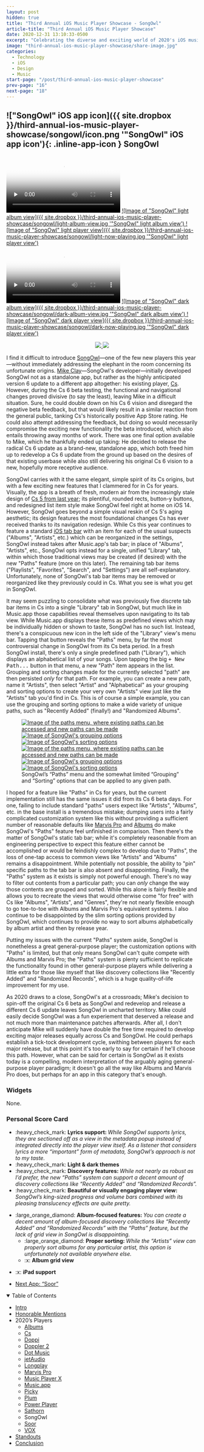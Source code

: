 ```yaml
---
layout: post
hidden: true
title: "Third Annual iOS Music Player Showcase - SongOwl"
article-title: "Third Annual iOS Music Player Showcase"
date: 2020-12-31 13:10:33-0500
excerpt: "Celebrating the diverse and exciting world of 2020's iOS music players."
image: "third-annual-ios-music-player-showcase/share-image.jpg"
categories:
  - Technology
  - iOS
  - Design
  - Music
start-page: "/post/third-annual-ios-music-player-showcase"
prev-page: "16"
next-page: "18"
---
```


## !["SongOwl" iOS app icon]({{ site.dropbox }}/third-annual-ios-music-player-showcase/songowl/icon.png '"SongOwl" iOS app icon'){: .inline-app-icon } SongOwl

<div class="show-when-light edge-to-edge large three-images ios-screenshot">
<video controls preload="none" poster="{{ site.dropbox }}/third-annual-ios-music-player-showcase/songowl/light-usage-poster.jpg" alt="Video demonstrating 'SongOwl' usage in light mode" title="Demonstrating 'SongOwl' usage in light mode">
    <source src="{{ site.dropbox }}/third-annual-ios-music-player-showcase/songowl/light-usage.mp4" type="video/mp4">
    <source src="{{ site.dropbox }}/third-annual-ios-music-player-showcase/songowl/light-usage.webm" type="video/webm">
    <source src="{{ site.dropbox }}/third-annual-ios-music-player-showcase/songowl/light-usage.ogv" type="video/ogg">
    [HTML5 video tag not supported by your browser]
</video>
<a markdown="1" href="{{ site.dropbox }}/third-annual-ios-music-player-showcase/songowl/light-album-view.jpg">
![Image of "SongOwl" light album view]({{ site.dropbox }}/third-annual-ios-music-player-showcase/songowl/light-album-view.jpg '"SongOwl" light album view')
</a>
<a markdown="1" href="{{ site.dropbox }}/third-annual-ios-music-player-showcase/songowl/light-now-playing.jpg">
![Image of "SongOwl" light player view]({{ site.dropbox }}/third-annual-ios-music-player-showcase/songowl/light-now-playing.jpg '"SongOwl" light player view')
</a>
</div>
<div class="show-when-dark edge-to-edge large three-images ios-screenshot">
<video controls preload="none" poster="{{ site.dropbox }}/third-annual-ios-music-player-showcase/songowl/dark-usage-poster.jpg" alt="Video demonstrating 'SongOwl' usage in dark mode" title="Demonstrating 'SongOwl' usage in dark mode">
    <source src="{{ site.dropbox }}/third-annual-ios-music-player-showcase/songowl/dark-usage.mp4" type="video/mp4">
    <source src="{{ site.dropbox }}/third-annual-ios-music-player-showcase/songowl/dark-usage.webm" type="video/webm">
    <source src="{{ site.dropbox }}/third-annual-ios-music-player-showcase/songowl/dark-usage.ogv" type="video/ogg">
    [HTML5 video tag not supported by your browser]
</video>
<a markdown="1" href="{{ site.dropbox }}/third-annual-ios-music-player-showcase/songowl/dark-album-view.jpg">
![Image of "SongOwl" dark album view]({{ site.dropbox }}/third-annual-ios-music-player-showcase/songowl/dark-album-view.jpg '"SongOwl" dark album view')
</a>
<a markdown="1" href="{{ site.dropbox }}/third-annual-ios-music-player-showcase/songowl/dark-now-playing.jpg">
![Image of "SongOwl" dark player view]({{ site.dropbox }}/third-annual-ios-music-player-showcase/songowl/dark-now-playing.jpg '"SongOwl" dark player view')
</a>
</div>

<figure style="text-align:center" class="inline app-download">
<a href="https://apps.apple.com/us/app/songowl-music-player/id1492630850">
<img class="show-when-light" src="{{ site.dropbox }}/third-annual-ios-music-player-showcase/light-download-on-the-app-store.svg" />
<img class="show-when-dark" src="{{ site.dropbox }}/third-annual-ios-music-player-showcase/dark-download-on-the-app-store.svg" />
</a>
</figure>

I find it difficult to introduce [SongOwl](https://apps.apple.com/us/app/songowl-music-player/id1492630850)—one of the few new players this year—without immediately addressing the elephant in the room concerning its unfortunate origins. [Mike Clay](https://twitter.com/CsMusicPlayer)—SongOwl's developer—initially developed SongOwl not as a standalone app, but rather as the highly anticipated version 6 update to a different app altogether: his existing player, [Cs](https://apps.apple.com/us/app/cs-music-player/id924491991). However, during the Cs 6 beta testing, the functional and navigational changes proved divisive (to say the least), leaving Mike in a difficult situation. Sure, he could double down on his Cs 6 vision and disregard the negative beta feedback, but that would likely result in a similar reaction from the general public, tanking Cs's historically positive App Store rating. He could also attempt addressing the feedback, but doing so would necessarily compromise the exciting new functionality the beta introduced, which also entails throwing away months of work. There was one final option available to Mike, which he thankfully ended up taking: He decided to release the radical Cs 6 update as a brand-new, standalone app, which both freed him up to redevelop a Cs 6 update from the ground up based on the desires of that existing userbase while also still delivering his original Cs 6 vision to a new, hopefully more receptive audience.

SongOwl carries with it the same elegant, simple spirit of its Cs origins, but with a few exciting new features that I clammered for in Cs for years. Visually, the app is a breath of fresh, modern air from the increasingly stale design of [Cs 5 from last year](https://barrowclift.me/post/second-annual-ios-music-player-competition#--cs); its plentiful, rounded rects, button-y buttons, and redesigned list item style make SongOwl feel right at home on iOS 14. However, SongOwl goes beyond a simple visual reskin of Cs 5's aging aesthetic; its design features the most foundational changes Cs has ever received thanks to its navigation redesign. While Cs this year continues to feature a standard [iOS tab bar](https://developer.apple.com/design/human-interface-guidelines/ios/bars/tab-bars/) with an item for each of the usual suspects ("Albums", "Artists", etc.) which can be reorganized in the settings, SongOwl instead takes after Music.app's tab bar; in place of "Albums", "Artists", etc., SongOwl opts instead for a single, unified "Library" tab, within which those traditional views may be created (if desired) with the new "Paths" feature (more on this later). The remaining tab bar items ("Playlists", "Favorites", "Search", and "Settings") are all self-explanatory. Unfortunately, none of SongOwl's tab bar items may be removed or reorganized like they previously could in Cs. What you see is what you get in SongOwl.

It may seem puzzling to consolidate what was previously five discrete tab bar items in Cs into a single "Library" tab in SongOwl, but much like in Music.app those capabilities reveal themselves upon navigating to its tab view. While Music.app displays these items as predefined views which may be individually hidden or shown to taste, SongOwl has no such list. Instead, there's a conspicuous new icon in the left side of the "Library" view's menu bar. Tapping that button reveals the "Paths" menu, by far the most controversial change in SongOwl from its Cs beta period. In a fresh SongOwl install, there's only a single predefined path ("Library"), which displays an alphabetical list of your songs. Upon tapping the big <kbd>+ New Path...</kbd> button in that menu, a new "Path" item appears in the list. Grouping and sorting changes made for the currently selected "path" are then persisted *only* for that path. For example, you can create a new path, name it "Artists", then select "Artist" and "Alphabetical" as your grouping and sorting options to create your very own "Artists" view just like the "Artists" tab you'd find in Cs. This is of course a simple example, you can use the grouping and sorting options to make a wide variety of unique paths, such as "Recently Added" (finally!) and "Randomized Albums".

<figure class="three-images ios-screenshot">
<a class="show-when-light" href="{{ site.dropbox }}/third-annual-ios-music-player-showcase/songowl/light-paths-1.webp">
<picture>
  <source type="image/webp" srcset="{{ site.dropbox }}/third-annual-ios-music-player-showcase/songowl/light-paths-1.webp">
  <img type="image/jpeg" title="The Paths menu, where existing paths can be accessed and new paths can be made" alt="Image of the paths menu, where existing paths can be accessed and new paths can be made" src="{{ site.dropbox }}/third-annual-ios-music-player-showcase/songowl/light-paths-1.jpg">
</picture>
</a>
<a class="show-when-light" href="{{ site.dropbox }}/third-annual-ios-music-player-showcase/songowl/light-paths-2.webp">
<picture>
  <source type="image/webp" srcset="{{ site.dropbox }}/third-annual-ios-music-player-showcase/songowl/light-paths-2.webp">
  <img type="image/jpeg" title="SongOwl's grouping options" alt="Image of SongOwl's grouping options" src="{{ site.dropbox }}/third-annual-ios-music-player-showcase/songowl/light-paths-2.jpg">
</picture>
</a>
<a class="show-when-light" href="{{ site.dropbox }}/third-annual-ios-music-player-showcase/songowl/light-paths-3.webp">
<picture>
  <source type="image/webp" srcset="{{ site.dropbox }}/third-annual-ios-music-player-showcase/songowl/light-paths-3.webp">
  <img type="image/jpeg" title="SongOwl's sorting options" alt="Image of SongOwl's sorting options" src="{{ site.dropbox }}/third-annual-ios-music-player-showcase/songowl/light-paths-3.jpg">
</picture>
</a>
<a class="show-when-dark" href="{{ site.dropbox }}/third-annual-ios-music-player-showcase/songowl/dark-paths-1.webp">
<picture>
  <source type="image/webp" srcset="{{ site.dropbox }}/third-annual-ios-music-player-showcase/songowl/dark-paths-1.webp">
  <img type="image/jpeg" title="The Paths menu, where existing paths can be accessed and new paths can be made" alt="Image of the paths menu, where existing paths can be accessed and new paths can be made" src="{{ site.dropbox }}/third-annual-ios-music-player-showcase/songowl/dark-paths-1.jpg">
</picture>
</a>
<a class="show-when-dark" href="{{ site.dropbox }}/third-annual-ios-music-player-showcase/songowl/dark-paths-2.webp">
<picture>
  <source type="image/webp" srcset="{{ site.dropbox }}/third-annual-ios-music-player-showcase/songowl/dark-paths-2.webp">
  <img type="image/jpeg" title="SongOwl's grouping options" alt="Image of SongOwl's grouping options" src="{{ site.dropbox }}/third-annual-ios-music-player-showcase/songowl/dark-paths-2.jpg">
</picture>
</a>
<a class="show-when-dark" href="{{ site.dropbox }}/third-annual-ios-music-player-showcase/songowl/dark-paths-3.webp">
<picture>
  <source type="image/webp" srcset="{{ site.dropbox }}/third-annual-ios-music-player-showcase/songowl/dark-paths-3.webp">
  <img type="image/jpeg" title="SongOwl's sorting options" alt="Image of SongOwl's sorting options" src="{{ site.dropbox }}/third-annual-ios-music-player-showcase/songowl/dark-paths-3.jpg">
</picture>
</a>
<figcaption>SongOwl’s “Paths” menu and the somewhat limited “Grouping” and “Sorting” options that can be applied to any given path.</figcaption>
</figure>

I hoped for a feature like "Paths" in Cs for years, but the current implementation still has the same issues it did from its Cs 6 beta days. For one, failing to include standard "paths" users expect like "Artists", "Albums", etc. in the base install is a tremendous mistake; dumping users into a fairly complicated customization system like this without providing a sufficient number of reasonable defaults like [Marvis Pro] and [Albums] do make SongOwl's "Paths" feature feel unfinished in comparison. Then there's the matter of SongOwl's static tab bar; while it's completely reasonable from an engineering perspective to expect this feature either cannot be accomplished or would be feindishly complex to develop due to "Paths", the loss of one-tap access to common views like "Artists" and "Albums" remains a disappointment. While potentially not possible, the ability to "pin" specific paths to the tab bar is also absent and disappointing. Finally, the "Paths" system as it exists is simply not powerful enough. There's no way to filter out contents from a particular path; you can *only* change the way those contents are grouped and sorted. While this alone is fairly flexible and allows you to recreate the views that would otherwise come "for free" with Cs like "Albums", "Artists", and "Genres", they're not nearly flexible enough to go toe-to-toe with Albums and Marvis Pro's equivalent systems. I also continue to be disappointed by the slim sorting options provided by SongOwl, which continues to provide no way to sort albums alphabetically by album artist and then by release year.

Putting my issues with the current "Paths" system aside, SongOwl is nonetheless a great general-purpose player; the customization options with "Paths" is limited, but that only means SongOwl can't quite compete with Albums and Marvis Pro; the "Paths" system is plenty sufficient to replicate the functionality found in other general-purpose players while delivering a little extra for those like myself that like discovery collections like "Recently Added" and "Randomized Records", which is a huge quality-of-life improvement for my use.

As 2020 draws to a close, SongOwl's at a crossroads; Mike's decision to spin-off the original Cs 6 beta as SongOwl and redevelop and release a different Cs 6 update leaves SongOwl in uncharted territory. Mike could easily decide SongOwl was a fun experiement that deserved a release and not much more than maintenance patches afterwards. After all, I don't anticipate Mike will suddenly have double the free time required to develop exciting major releases equally across Cs and SongOwl. He could perhaps establish a tick-tock development cycle, swithing between players for each major release, but at this point it's too early to say for certain if he'll choose this path. However, what can be said for certain is SongOwl as it exists today is a compelling, modern interpretation of the arguably aging general-purpose player paradigm; it doesn't go all the way like Albums and Marvis Pro does, but perhaps for an app in this category that's enough.

### Widgets

None.

### Personal Score Card

<div class="admonition aside">
<ul class="bare-list emoji-list">
<li><span class="bullet">:heavy_check_mark:</span> <strong>Lyrics support: </strong><em>While SongOwl supports lyrics, they are sectioned off as a view in the metadata popup instead of integrated directly into the player view itself. As a listener that considers lyrics a more “important” form of metadata, SongOwl’s approach is not to my taste.</em></li>
<li><span class="bullet">:heavy_check_mark:</span> <strong>Light & dark themes</strong></li>
<li><span class="bullet">:heavy_check_mark:</span> <strong>Discovery features: </strong><em>While not nearly as robust as I’d prefer, the new “Paths” system can support a decent amount of discovery collections like “Recently Added” and “Randomized Records”.</em></li>
<li><span class="bullet">:heavy_check_mark:</span> <strong>Beautiful or visually engaging player view: </strong><em>SongOwl’s king-sized progress and volume bars combined with its pleasing translucency effects are quite pretty.</em></li>
</ul>

<ul class="bare-list emoji-list">
<li><span class="bullet">:large_orange_diamond:</span> <strong>Album-focused features: </strong><em>You can create a decent amount of album-focused discovery collections like “Recently Added” and “Randomized Records” with the “Paths” feature, but the lack of grid view in SongOwl is disappointing.</em><ul class="bare-list">
  <li><span class="bullet">:large_orange_diamond:</span> <strong>Proper sorting: </strong><em>While the “Artists” view can properly sort albums for any particular artist, this option is unfortunately not available anywhere else.</em></li>
  <li><span class="bullet">:x:</span> <strong>Album grid view</strong></li>
</ul></li>
</ul>

<ul class="bare-list emoji-list">
<li><span class="bullet">:x:</span> <strong>iPad support</strong></li>
</ul>
</div>

<ul id="blog-footer-buttons" class="button-group" style="text-align:left;">
    <li style="margin-left:0;width:auto;"><a href="/post/third-annual-ios-music-player-showcase/18"><p class="button">Next App: “Soor”</p></a></li>
</ul>

<details open>
  <summary>Table of Contents</summary>

  <div class="toc" style="margin-bottom: 1.3rem;">
    <ul>
      <li><a href="/post/third-annual-ios-music-player-showcase/">Intro</a></li>
      <li><a href="/post/third-annual-ios-music-player-showcase/2">Honorable Mentions</a></li>
      <li>2020’s Players
        <ul>
          <li><a href="/post/third-annual-ios-music-player-showcase/3">Albums</a></li>
          <li><a href="/post/third-annual-ios-music-player-showcase/4">Cs</a></li>
          <li><a href="/post/third-annual-ios-music-player-showcase/5">Doppi</a></li>
          <li><a href="/post/third-annual-ios-music-player-showcase/6">Doppler 2</a></li>
          <li><a href="/post/third-annual-ios-music-player-showcase/7">Dot Music</a></li>
          <li><a href="/post/third-annual-ios-music-player-showcase/8">jetAudio</a></li>
          <li><a href="/post/third-annual-ios-music-player-showcase/9">Longplay</a></li>
          <li><a href="/post/third-annual-ios-music-player-showcase/10">Marvis Pro</a></li>
          <li><a href="/post/third-annual-ios-music-player-showcase/11">Music Player X</a></li>
          <li><a href="/post/third-annual-ios-music-player-showcase/12">Music.app</a></li>
          <li><a href="/post/third-annual-ios-music-player-showcase/13">Picky</a></li>
          <li><a href="/post/third-annual-ios-music-player-showcase/14">Plum</a></li>
          <li><a href="/post/third-annual-ios-music-player-showcase/15">Power Player</a></li>
          <li><a href="/post/third-annual-ios-music-player-showcase/16">Sathorn</a></li>
          <li>SongOwl</li>
          <li><a href="/post/third-annual-ios-music-player-showcase/18">Soor</a></li>
          <li><a href="/post/third-annual-ios-music-player-showcase/19">VOX</a></li>
        </ul>
      </li>
      <li><a href="/post/third-annual-ios-music-player-showcase/20">Standouts</a></li>
      <li><a href="/post/third-annual-ios-music-player-showcase/21">Conclusion</a></li>
    </ul>
  </div>
</details>

[Albums]: https://apps.apple.com/us/app/albums-album-focused-player/id1469948986
[Marvis Pro]: https://appaddy.wixsite.com/marvis